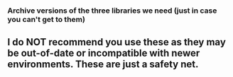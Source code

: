 ### Archive versions of the three libraries we need (just in case you can't get to them)

## I do NOT recommend you use these as they may be out-of-date or incompatible with newer environments. These are just a safety net.
